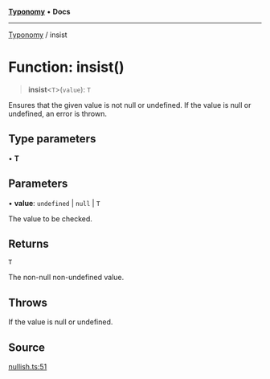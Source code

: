 [**Typonomy**](../README.md) • **Docs**

***

[Typonomy](../globals.md) / insist

# Function: insist()

> **insist**\<`T`\>(`value`): `T`

Ensures that the given value is not null or undefined.
If the value is null or undefined, an error is thrown.

## Type parameters

• **T**

## Parameters

• **value**: `undefined` \| `null` \| `T`

The value to be checked.

## Returns

`T`

The non-null non-undefined value.

## Throws

If the value is null or undefined.

## Source

[nullish.ts:51](https://github.com/softcraft-development/typonomy/blob/16e8ada4ce77ce01fea3d62ce7f81f8090c6d1b6/src/nullish.ts#L51)
